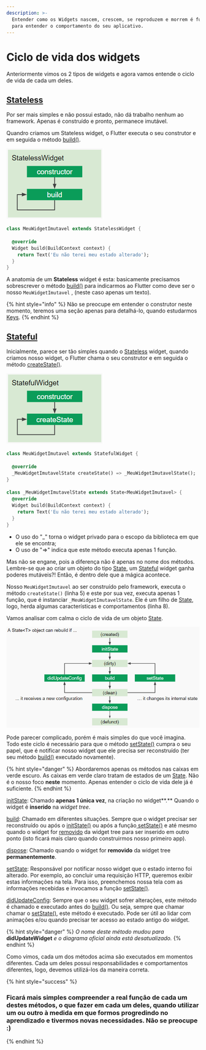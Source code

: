 ```yaml
---
description: >-
  Entender como os Widgets nascem, crescem, se reproduzem e morrem é fundamental
  para entender o comportamento do seu aplicativo.
---
```


# Ciclo de vida dos widgets

Anteriormente vimos os 2 tipos de widgets e agora vamos entende o ciclo de vida de cada um deles.

## [Stateless](https://api.flutter.dev/flutter/widgets/StatelessWidget-class.html)

Por ser mais simples e não possui estado, não dá trabalho nenhum ao framework. Apenas é construído e pronto, permanece imutável. 

Quandro criamos um Stateless widget, o Flutter executa o seu construtor e em seguida o método [build\(\)](https://api.flutter.dev/flutter/widgets/StatelessWidget/build.html). 

![Ciclo de vida de um Stateless widget](../.gitbook/assets/stateless.png)

```dart
class MeuWidgetImutavel extends StatelessWidget {

  @override
  Widget build(BuildContext context) {
    return Text('Eu não terei meu estado alterado');
  }
}
```

A anatomia de um **Stateless** widget é esta: basicamente precisamos sobrescrever o método [build\(\)](https://api.flutter.dev/flutter/widgets/StatelessWidget/build.html) para indicarmos ao Flutter como deve ser o nosso `MeuWidgetImutavel` , \(neste caso apenas um texto\). 

{% hint style="info" %}
Não se preocupe em entender o construtor neste momento, teremos uma seção apenas para detalhá-lo, quando estudarmos [Keys](https://flutter.dev/docs/development/ui/widgets-intro#keys).
{% endhint %}

## [Stateful](https://api.flutter.dev/flutter/widgets/StatefulWidget-class.html)

Inicialmente, parece ser tão simples quando o [Stateless](https://api.flutter.dev/flutter/widgets/StatelessWidget-class.html) widget, quando criamos nosso widget, o Flutter chama o seu construtor e em seguida o método [createState\(\)](https://api.flutter.dev/flutter/widgets/StatefulWidget/createState.html). 

![Ciclo de vida de um Stateful widget](../.gitbook/assets/stateful.png)

```dart
class MeuWidgetImutavel extends StatefulWidget {

  @override
  _MeuWidgetImutavelState createState() => _MeuWidgetImutavelState();
}

class _MeuWidgetImutavelState extends State<MeuWidgetImutavel> {
  @override
  Widget build(BuildContext context) {
    return Text('Eu não terei meu estado alterado');
  }
}
```

* O uso do "\_" torna o widget privado para o escopo da biblioteca em que ele se encontra;
* O uso de "=&gt;" indica que este método executa apenas 1 função.

Mas não se engane, pois a diferença não é apenas no nome dos métodos. Lembre-se que ao criar um objeto do tipo [State](https://api.flutter.dev/flutter/widgets/State-class.html), um [Stateful](https://api.flutter.dev/flutter/widgets/StatefulWidget-class.html) widget ganha poderes mutáveis?! Então, é dentro dele que a mágica acontece.

Nosso `MeuWidgetImutavel` ao ser construído pelo framework, executa o método `createState()`  \(linha 5\) e este por sua vez, executa apenas 1 função, que é instanciar  `_MeuWidgetImutavelState`. Ele é um filho de [State](https://api.flutter.dev/flutter/widgets/State-class.html), logo, herda algumas características e comportamentos \(linha 8\).

Vamos analisar com calma o ciclo de vida de um objeto [State](https://api.flutter.dev/flutter/widgets/State-class.html).

![](../.gitbook/assets/state.png)

Pode parecer complicado, porém é mais simples do que você imagina. Todo este ciclo é necessário para que o método [setState\(\)](https://api.flutter.dev/flutter/widgets/State/setState.html) cumpra o seu papel, que é notificar nosso widget que ele precisa ser reconstruído \(ter seu método [build\(\)](https://api.flutter.dev/flutter/widgets/State/build.html) executado novamente\).

{% hint style="danger" %}
Abordaremos apenas os métodos nas caixas em verde escuro. As caixas em verde claro tratam de estados de um [State](https://api.flutter.dev/flutter/widgets/State-class.html). Não é o nosso foco **neste** momento. Apenas entender o ciclo de vida dele já é suficiente. 
{% endhint %}

[initState](https://api.flutter.dev/flutter/widgets/State/initState.html): Chamado **apenas 1 única vez**, na criação no widget**.** Quando o widget é **inserido** na _widget tree_.

[build](https://api.flutter.dev/flutter/widgets/State/build.html): Chamado em diferentes situações. Sempre que o widget precisar ser reconstruído ou após o [initState\(\)](https://api.flutter.dev/flutter/widgets/State/initState.html) ou após a função[ setState\(\)](https://api.flutter.dev/flutter/widgets/State/setState.html) e até mesmo quando o widget for [removido](https://api.flutter.dev/flutter/widgets/State/deactivate.html) da widget tree para ser inserido em outro ponto \(isto ficará mais claro quando construirmos nosso primeiro app\).

[dispose](https://api.flutter.dev/flutter/widgets/State/dispose.html): Chamado quando o widget for **removido** da widget tree **permanentemente**. 

[setState](https://api.flutter.dev/flutter/widgets/State/setState.html): Responsável por notificar nosso widget que o estado interno foi alterado. Por exemplo, ao concluir uma requisição HTTP, queremos exibir estas informações na tela. Para isso, preenchemos nossa tela com as informações recebidas e invocamos a função [setState\(\)](https://api.flutter.dev/flutter/widgets/State/setState.html). 

[didUpdateConfig](https://api.flutter.dev/flutter/widgets/State/didUpdateWidget.html): Sempre que o seu widget sofrer alterações, este método é chamado e executado antes do [build\(\)](https://api.flutter.dev/flutter/widgets/State/build.html). Ou seja, sempre que chamar chamar o [setState\(\)](https://api.flutter.dev/flutter/widgets/State/setState.html), este método é executado. Pode ser útil ao lidar com animações e/ou quando precisar ter acesso ao estado antigo do widget.

{% hint style="danger" %}
_O nome deste método mudou para_ **didUpdateWidget** _e o diagrama oficial ainda está desatualizado._
{% endhint %}

Como vimos, cada um dos métodos acima são executados em momentos diferentes. Cada um deles possui responsabilidades e comportamentos diferentes, logo, devemos utilizá-los da maneira correta.  

{% hint style="success" %}
### Ficará mais simples compreender a real função de cada um destes métodos, o que fazer em cada um deles, quando utilizar um ou outro à medida em que formos progredindo no aprendizado e tivermos novas necessidades. Não se preocupe :\)
{% endhint %}



